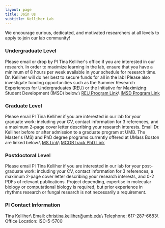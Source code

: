 ```yaml
---
layout: page
title: Join Us
subtitle: Kelliher Lab
---
```


We encourage curious, dedicated, and motivated researchers at all levels to apply to join our lab community!

### Undergraduate Level

Please email or drop by PI Tina Kelliher's office if you are interested in our research. In order to maximize learning in the lab, ensure that you have a minimum of 8 hours per week available in your schedule for research time. Dr. Kelliher will do her best to secure funds for all in the lab! Please also investigate funding opportunities such as the Summer Research Experiences for Undergraduates (REU) or the Initiative for Maximizing Student Development (IMSD) below.\\
<a href="https://www.umb.edu/academics/csm/biology/beyond_the_classroom/research_experiences_for_undergraduates/" target="_blank">REU Program Link</a>\\
<a href="https://www.umb.edu/academics/csm/biology/beyond_the_classroom/initiative_for_maximizing_student_development" target="_blank">IMSD Program Link</a>

### Graduate Level

Please email PI Tina Kelliher if you are interested in our lab for your graduate work: including your CV, contact information for 3 references, and a maximum 2-page cover letter describing your research interests. Email Dr. Kelliher before or after admission to a graduate program at UMB. The Master's (MS) and PhD degree programs currently offered at UMass Boston are linked below.\\
<a href="https://www.umb.edu/academics/csm/biology/grad/biology_ms" target="_blank">MS Link</a>\\
<a href="https://www.umb.edu/academics/csm/biology/grad/mcob_phd" target="_blank">MCOB track PhD Link</a>

### Postdoctoral Level
Please email PI Tina Kelliher if you are interested in our lab for your post-graduate work: including your CV, contact information for 3 references, a maximum 2-page cover letter describing your research interests, and 0-2 PDFs of relevant publications. Project depending, expertise in molecular biology or computational biology is required, but prior experience in rhythms research or fungal research is not necessarily a requirement.

### PI Contact Information
Tina Kelliher\\
Email: christina.kelliher@umb.edu\\
Telephone: 617-287-6683\\
Office Location: ISC-5-5700
